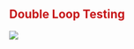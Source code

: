 <h2 style="color:#c61618;">Double Loop Testing</h2>

<img style="box-shadow:none!important; border:0!important;" src="https://s3.amazonaws.com/f.cl.ly/items/1I0D0Y3A2T1P3f1w3I39/wheel-2nd-loop.jpg?v=37e37746" />
